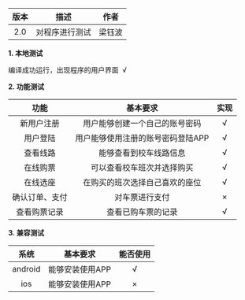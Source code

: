 | 版本 | 描述 | 作者 | 
|:----:|:----:|:----:|
| 2.0 | 对程序进行测试 | 梁钰波 | 

**1. 本地测试**

编译成功运行，出现程序的用户界面  √

**2. 功能测试**

| 功能   |基本要求   | 实现   | 
|:----:|:----:|:----:|
| 新用户注册   |用户能够创建一个自己的账号密码| √   | 
| 用户登陆   |用户能够使用注册的账号密码登陆APP|√   | 
| 查看线路   |能够查看到校车线路信息|√   | 
| 在线购票   |可以查看校车班次并选择购买| √   | 
| 在线选座   |在购买的班次选择自己喜欢的座位| √   | 
| 确认订单、支付   |对车票进行支付| ×   | 
| 查看购票记录   |查看已购车票的记录| √   | 


**3. 兼容测试**

| 系统   |基本要求   | 能否使用   | 
|:----:|:----:|:----:|
| android   |能够安装使用APP| √   | 
| ios   |能够安装使用APP|×   | 




